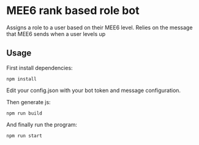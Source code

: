 # MEE6 rank based role bot
Assigns a role to a user based on their MEE6 level. Relies on the message that MEE6 sends when a user levels up

## Usage
First install dependencies:
```
npm install
```
Edit your config.json with your bot token and message configuration.

Then generate js:
```
npm run build
```
And finally run the program:
```
npm run start
```